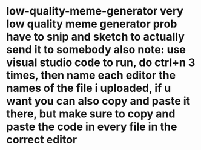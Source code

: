 # low-quality-meme-generator very low quality meme generator prob have to snip and sketch to actually send it to somebody also note: use visual studio code to run, do ctrl+n 3 times, then name each editor the names of the file i uploaded, if u want you can also copy and paste it there, but make sure to copy and paste the code in every file in the correct editor
